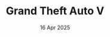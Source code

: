 ---
layout: post
date: 16 Apr 2025
title: Grand Theft Auto V
place: Rockstar Games
excerpt: Grand Theft Auto V
card-image: 0
banner-image: 0
banner-offset: 60
gallery:
  - image: https://img.noobzone.ru/getimg.php?url=https://i.imgur.com/DC89VaU.png
  
---